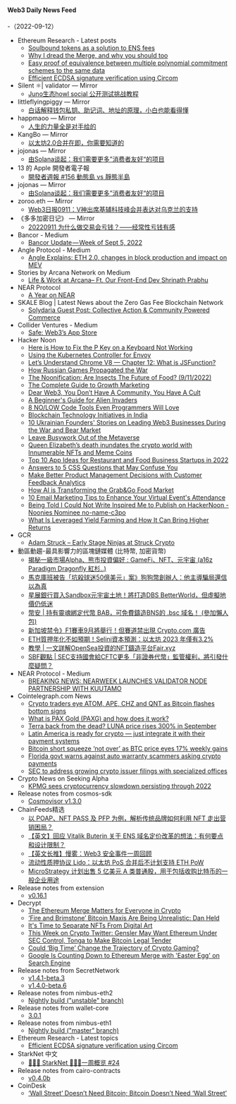 #### Web3 Daily News Feed
-（2022-09-12）

- Ethereum Research - Latest posts
  - [Soulbound tokens as a solution to ENS fees](https://ethresear.ch/t/soulbound-tokens-as-a-solution-to-ens-fees/13624/5)
  - [Why I dread the Merge, and why you should too](https://ethresear.ch/t/why-i-dread-the-merge-and-why-you-should-too/12740/42)
  - [Easy proof of equivalence between multiple polynomial commitment schemes to the same data](https://ethresear.ch/t/easy-proof-of-equivalence-between-multiple-polynomial-commitment-schemes-to-the-same-data/8188/2)
  - [Efficient ECDSA signature verification using Circom](https://ethresear.ch/t/efficient-ecdsa-signature-verification-using-circom/13629/1)
- Silent ⚛| validator — Mirror
  - [Juno生态howl social 公开测试挑战教程](https://mirror.xyz/exploring.eth/iN9ij10hzR5y3mC_bBnv151_kROkSndI8ENdFFqc_F8)
- littleflyingpiggy — Mirror
  - [白话解释钱包私钥、助记词、地址的原理，小白也能看得懂](https://mirror.xyz/littleflyingpiggy.eth/DJQrkl0LLrmtipuyHlRDc_b_D8moV5ZIesFaK_hisgQ)
- happmaoo — Mirror
  - [人生的力量全是对手给的](https://mirror.xyz/readmore.eth/i2eOsD5MpcUrd_5z2XQRPEyLCgFjbrcRZNDpYWTIXTQ)
- KangBo — Mirror
  - [以太坊2.0合并在即，你需要知道的](https://mirror.xyz/shibdao.eth/cl_OtRMZ4tt8OTSAbRvtyVMyOxL90MSJJjLoBi3vAyA)
- jojonas — Mirror
  - [由Solana谈起：我们需要更多”消费者友好“的项目](https://mirror.xyz/0x31Ae182A31Bb2c3cfd9e2E3732cc53f7606FB773/qxXNH_mRtd_6m8c1a1QyA0y6qKAkkcssN3F9y4Doumc)
- 13 的 Apple 開發者電子報
  - [開發者週報 #156 動態島 vs 靜態半島](https://www.ethanhuang13.com/p/156)
- jojonas — Mirror
  - [由Solana谈起：我们需要更多”消费者友好“的项目](https://mirror.xyz/0x31Ae182A31Bb2c3cfd9e2E3732cc53f7606FB773/qxXNH_mRtd_6m8c1a1QyA0y6qKAkkcssN3F9y4Doumc)
- zoroo.eth — Mirror
  - [Web3日报0911：V神出席基辅科技峰会并表达对乌克兰的支持](https://mirror.xyz/zoroo.eth/MnhGthL4ZIejHqY2XmAEoDF05eVv90lv6qCCSWOBEDs)
- 《多多加密日记》 — Mirror
  - [20220911 为什么做交易会亏钱？——经常性亏钱有感](https://mirror.xyz/fdd.eth/QEFm95EZ024Nl6009vUr_TJLlwIeRiEura1MFo9qN7E)
- Bancor - Medium
  - [Bancor Update — Week of Sept 5, 2022](https://blog.bancor.network/bancor-update-week-of-sept-5-2022-f1625027c823?source=rss----ea0872525293---4)
- Angle Protocol - Medium
  - [Angle Explains: ETH 2.0, changes in block production and impact on MEV](https://blog.angle.money/angle-explains-eth-2-0-changes-in-block-production-and-impact-on-mev-f9c6f353c6bd?source=rss----ae4bca80c747---4)
- Stories by Arcana Network on Medium
  - [Life & Work at Arcana– Ft. Our Front-End Dev Shrinath Prabhu](https://medium.com/arcana-network-blog/life-work-at-arcana-ft-our-front-end-dev-shrinath-prabhu-b658cf60e617?source=rss-aa460d59ab5d------2)
- NEAR Protocol
  - [A Year on NEAR](https://near.org/blog/a-year-on-near-nearcon-retrospective/)
- SKALE Blog | Latest News about the Zero Gas Fee Blockchain Network
  - [Solydaria Guest Post: Collective Action & Community Powered Commerce](https://skaleblog.ghost.io/blog/solydaria/)
- Collider Ventures - Medium
  - [Safe: Web3’s App Store](https://medium.com/colliderventures/safe-web3s-app-store-ab851e947ae9?source=rss----eb22130b2449---4)
- Hacker Noon
  - [Here is How to Fix the P Key on a Keyboard Not Working](https://hackernoon.com/here-is-how-to-fix-the-p-key-on-a-keyboard-not-working?source=rss)
  - [Using the Kubernetes Controller for Envoy](https://hackernoon.com/using-the-kubernetes-controller-for-envoy?source=rss)
  - [Let’s Understand Chrome V8 — Chapter 12: What is JSFunction?](https://hackernoon.com/lets-understand-chrome-v8-chapter-12-what-is-jsfunction?source=rss)
  - [How Russian Games Propagated the War](https://hackernoon.com/how-russian-games-propagated-the-war?source=rss)
  - [The Noonification: Are Insects The Future of Food? (9/11/2022)](https://hackernoon.com/9-11-2022-noonification?source=rss)
  - [The Complete Guide to Growth Marketing](https://hackernoon.com/the-complete-guide-to-growth-marketing?source=rss)
  - [Dear Web3, You Don’t Have A Community, You Have A Cult](https://hackernoon.com/dear-web3-you-dont-have-a-community-you-have-a-cult?source=rss)
  - [A Beginner's Guide for Alien Invaders](https://hackernoon.com/a-beginners-guide-for-alien-invaders?source=rss)
  - [8 NO/LOW Code Tools Even Programmers Will Love](https://hackernoon.com/8-nolow-code-tools-even-programmers-will-love?source=rss)
  - [Blockchain Technology Initiatives in India](https://hackernoon.com/blockchain-technology-initiatives-in-india?source=rss)
  - [10 Ukrainian Founders' Stories on Leading Web3 Businesses During the War and Bear Market](https://hackernoon.com/10-ukrainian-founders-stories-on-leading-web3-businesses-during-the-war-and-bear-market?source=rss)
  - [Leave Busywork Out of the Metaverse](https://hackernoon.com/leave-busywork-out-of-the-metaverse?source=rss)
  - [Queen Elizabeth’s death inundates the crypto world with Innumerable NFTs and Meme Coins](https://hackernoon.com/queen-elizabeths-death-inundates-the-crypto-world-with-innumerable-nfts-and-meme-coins?source=rss)
  - [Top 10 App Ideas for Restaurant and Food Business Startups in 2022](https://hackernoon.com/top-10-app-ideas-for-restaurant-and-food-business-startups-in-2022?source=rss)
  - [Answers to 5 CSS Questions that May Confuse You](https://hackernoon.com/answers-to-5-css-questions-that-may-confuse-you?source=rss)
  - [Make Better Product Management Decisions with Customer Feedback Analytics](https://hackernoon.com/make-better-product-management-decisions-with-customer-feedback-analytics?source=rss)
  - [How AI is Transforming the Grab&Go Food Market](https://hackernoon.com/how-ai-is-transforming-the-grabandgo-food-market?source=rss)
  - [10 Email Marketing Tips to Enhance Your Virtual Event's Attendance](https://hackernoon.com/10-email-marketing-tips-to-enhance-your-virtual-events-attendance?source=rss)
  - [Being Told I Could Not Write Inspired Me to Publish on HackerNoon - Noonies Nominee no-name-c3po](https://hackernoon.com/being-told-i-could-not-write-inspired-me-to-publish-on-hackernoon-noonies-nominee-no-name-c3po?source=rss)
  - [What Is Leveraged Yield Farming and How It Can Bring Higher Returns](https://hackernoon.com/what-is-leveraged-yield-farming-and-how-it-can-bring-higher-returns?source=rss)
- GCR
  - [Adam Struck – Early Stage Ninjas at Struck Crypto](https://globalcoinresearch.com/2022/09/11/adam-struck-early-stage-ninjas-at-struck-crypto/)
- 動區動趨-最具影響力的區塊鏈媒體 (比特幣, 加密貨幣)
  - [揭秘一級市場Alpha、熊市投資偏好 : GameFi、NFT、元宇宙 (a16z Paradigm Dragonfly 紅杉..)](https://www.blocktempo.com/discover-primary-market-vc-investing-focus-during-the-bear/)
  - [馬克庫班被告「坑殺球迷50億美元」案》狗狗幣創辦人：他主導騙局還信以為真](https://www.blocktempo.com/dogecoin-creater-said-mark-cuban-is-running-a-grift-of-cryptocurrencies/)
  - [星展銀行買入Sandbox元宇宙土地！將打造DBS BetterWorld，但虛擬地價仍低迷](https://www.blocktempo.com/dbs-go-in-metaverse-with-the-sandbox/)
  - [幣安 | 持有靈魂綁定代幣 BAB，可免費鑄造BNS的 .bsc 域名！ (參加懶人包)](https://www.blocktempo.com/bnb-domain-free-mint-for-bab-holder/)
  - [新加坡禁令》F1賽車9月將舉行！但賽道禁出現 Crypto.com 廣告](https://www.blocktempo.com/singapore-banning-crypto-ads-shown-in-f1-racing-field/)
  - [ETH質押年化不如預期！Selini資本預測：以太坊 2023 年僅有3.2%](https://www.blocktempo.com/apy-of-eth-staking-will-reduce-to-petty-low-in-2023/)
  - [教學 | 一文詳解OpenSea投資的NFT鑄造平台Fair.xyz](https://www.blocktempo.com/overview-fair-xyz-a-nft-minting-platform-invested-by-opensea/)
  - [SBF觀點 | SEC支持國會給CFTC更多「非證券代幣」監管權利，將引發什麼疑問？](https://www.blocktempo.com/what-comes-after-gary-gensler-support-handing-more-authority-to-cftc/)
- NEAR Protocol - Medium
  - [BREAKING NEWS: NEARWEEK LAUNCHES VALIDATOR NODE PARTNERSHIP WITH KUUTAMO](https://medium.com/nearprotocol/breaking-news-nearweek-launches-validator-node-partnership-with-kuutamo-34205a9f100f?source=rss----1128a53be4a7---4)
- Cointelegraph.com News
  - [Crypto traders eye ATOM, APE, CHZ and QNT as Bitcoin flashes bottom signs](https://cointelegraph.com/news/crypto-traders-eye-atom-ape-chz-and-qnt-as-bitcoin-flashes-bottom-signs)
  - [What is PAX Gold (PAXG) and how does it work?](https://cointelegraph.com/news/what-is-pax-gold-paxg-and-how-does-it-work)
  - [Terra back from the dead? LUNA price rises 300% in September](https://cointelegraph.com/news/terra-back-from-the-dead-luna-price-rises-300-in-september)
  - [Latin America is ready for crypto — just integrate it with their payment systems](https://cointelegraph.com/news/latin-america-is-ready-for-crypto-just-integrate-it-with-their-payment-systems)
  - [Bitcoin short squeeze ‘not over’ as BTC price eyes 17% weekly gains](https://cointelegraph.com/news/bitcoin-short-squeeze-not-over-as-btc-price-eyes-17-weekly-gains)
  - [Florida govt warns against auto warranty scammers asking crypto payments](https://cointelegraph.com/news/florida-govt-warns-against-auto-warranty-scammers-asking-crypto-payments)
  - [SEC to address growing crypto issuer filings with specialized offices](https://cointelegraph.com/news/sec-to-address-growing-crypto-issuer-filings-with-specialized-offices)
- Crypto News on Seeking Alpha
  - [KPMG sees cryptocurrency slowdown persisting through 2022](https://seekingalpha.com/news/3881719-kpmg-sees-cryptocurrency-slowdown-persisting-through-2022?utm_source=feed_news_crypto&utm_medium=referral)
- Release notes from cosmos-sdk
  - [Cosmovisor v1.3.0](https://github.com/cosmos/cosmos-sdk/releases/tag/cosmovisor%2Fv1.3.0)
- ChainFeeds精选
  - [以 POAP、NFT PASS 及 PFP 为例，解析传统品牌如何利用 NFT 走出营销困局？](https://mirror.xyz/0x161F768820dd53cf3e7254f1BFb4F0D4076E3ec0/leZ_xUu1eDaqZjV0Kh3IJ13aSaHUz0vKONgyjEEU6UE)
  - [【英文】回应 Vitalik Buterin 关于 ENS 域名定价改革的想法：有何要点和设计限制？](https://mirror.xyz/nick.eth/EAH91vsu24WlvIqs3os-ISEpgnqIic0Y3z_asUVtGy4)
  - [【英文长推】慢雾：Web3 安全事件一周回顾](https://twitter.com/SlowMist_Team/status/1568634158913576960)
  - [流动性质押协议 Lido：以太坊 PoS 合并后不计划支持 ETH PoW](https://twitter.com/LidoFinance/status/1568582788814671873)
  - [MicroStrategy 计划出售 5 亿美元 A 类普通股，用于包括收购比特币的一般企业用途](https://www.sec.gov/Archives/edgar/data/1050446/000119312522241978/d359206d424b5.htm)
- Release notes from extension
  - [v0.16.1](https://github.com/tallycash/extension/releases/tag/v0.16.1)
- Decrypt
  - [The Ethereum Merge Matters for Everyone in Crypto](https://decrypt.co/109424/the-ethereum-merge-matters-for-everyone-in-crypto)
  - [‘Fire and Brimstone’ Bitcoin Maxis Are Being Unrealistic: Dan Held](https://decrypt.co/109464/fire-and-brimstone-bitcoin-maxis-are-being-unrealistic-dan-held)
  - [It's Time to Separate NFTs From Digital Art](https://decrypt.co/109423/its-time-to-separate-nfts-from-digital-art)
  - [This Week on Crypto Twitter: Gensler May Want Ethereum Under SEC Control, Tonga to Make Bitcoin Legal Tender](https://decrypt.co/109446/crypto-twitter-gary-gensler-tonga-bitcoin-sec-cftc)
  - [Could ‘Big Time’ Change the Trajectory of Crypto Gaming?](https://decrypt.co/109315/big-time-crypto-rpg-game)
  - [Google Is Counting Down to Ethereum Merge with 'Easter Egg' on Search Engine](https://decrypt.co/109428/google-counts-down-to-ethereum-merge-with-search-engine-easter-egg)
- Release notes from SecretNetwork
  - [v1.4.1-beta.3](https://github.com/scrtlabs/SecretNetwork/releases/tag/v1.4.1-beta.3)
  - [v1.4.0-beta.6](https://github.com/scrtlabs/SecretNetwork/releases/tag/v1.4.0-beta.6)
- Release notes from nimbus-eth2
  - [Nightly build ("unstable" branch)](https://github.com/status-im/nimbus-eth2/releases/tag/nightly)
- Release notes from wallet-core
  - [3.0.1](https://github.com/trustwallet/wallet-core/releases/tag/3.0.1)
- Release notes from nimbus-eth1
  - [Nightly build ("master" branch)](https://github.com/status-im/nimbus-eth1/releases/tag/nightly)
- Ethereum Research - Latest topics
  - [Efficient ECDSA signature verification using Circom](https://ethresear.ch/t/efficient-ecdsa-signature-verification-using-circom/13629)
- StarkNet 中文
  - [👩🏽‍🚀 StarkNet 👨🏽‍🚀一周概览 #24](https://starknetzh.substack.com/p/starknet-24-af6)
- Release notes from cairo-contracts
  - [v0.4.0b](https://github.com/OpenZeppelin/cairo-contracts/releases/tag/v0.4.0b)
- CoinDesk
  - [‘Wall Street’ Doesn’t Need Bitcoin; Bitcoin Doesn’t Need ‘Wall Street’](https://www.coindesk.com/business/2022/09/11/wall-street-doesnt-need-bitcoin-bitcoin-doesnt-need-wall-street/?utm_medium=referral&utm_source=rss&utm_campaign=headlines)
